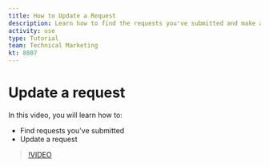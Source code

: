 ```yaml
---
title: How to Update a Request
description: Learn how to find the requests you've submitted and make an update on those requests.
activity: use
type: Tutorial
team: Technical Marketing
kt: 8807
---
```

# Update a request

In this video, you will learn how to:

* Find requests you've submitted
* Update a request

>[!VIDEO](https://video.tv.adobe.com/v/336091/?quality=12)

<!---
Guide
Update a work request
--->